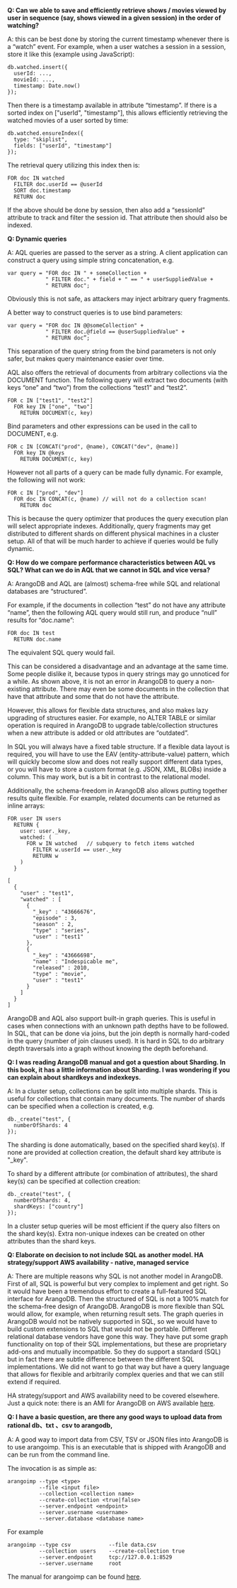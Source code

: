 ﻿**Q: Can we able to save and efficiently retrieve shows / movies viewed by user in sequence (say, shows viewed in a given session) in the order of watching?**

A: this can be best done by storing the current timestamp whenever there is a “watch” event. For example, when a user watches a session in a session, store it like this (example using JavaScript):

```
db.watched.insert({ 
  userId: ..., 
  movieId: ..., 
  timestamp: Date.now() 
});
```

Then there is a timestamp available in attribute “timestamp”.
If there is a sorted index on ["userId", "timestamp"], this allows efficiently retrieving the watched movies of a user sorted by time:

```
db.watched.ensureIndex({ 
  type: "skiplist", 
  fields: ["userId", "timestamp"] 
});
```

The retrieval query utilizing this index then is:

```
FOR doc IN watched 
  FILTER doc.userId == @userId 
  SORT doc.timestamp 
  RETURN doc
```

If the above should be done by session, then also add a “sessionId” attribute to track and filter the session id. That attribute then should also be indexed.

**Q: Dynamic queries**

A: AQL queries are passed to the server as a string. 
A client application can construct a query using simple string concatenation, e.g.

```
var query = "FOR doc IN " + someCollection +
            " FILTER doc." + field + " == " + userSuppliedValue + 
            " RETURN doc";
```

Obviously this is not safe, as attackers may inject arbitrary query fragments.

A better way to construct queries is to use bind parameters:

```
var query = "FOR doc IN @@someCollection" +
            " FILTER doc.@field == @userSuppliedValue" + 
            " RETURN doc”;
```

This separation of the query string from the bind parameters is not only safer, but makes query maintenance easier over time. 

AQL also offers the retrieval of documents from arbitrary collections via the DOCUMENT function. The following query will extract two documents (with keys “one” and “two”) from the collections “test1” and “test2”.

```
FOR c IN ["test1", "test2"]
  FOR key IN ["one", "two"]
    RETURN DOCUMENT(c, key)
```

Bind parameters and other expressions can be used in the call to DOCUMENT, e.g.

```
FOR c IN [CONCAT("prod", @name), CONCAT("dev", @name)]
  FOR key IN @keys
    RETURN DOCUMENT(c, key)
```

However not all parts of a query can be made fully dynamic. For example, the following will not work:

```
FOR c IN ["prod", "dev"]
  FOR doc IN CONCAT(c, @name) // will not do a collection scan!
    RETURN doc
```

This is because the query optimizer that produces the query execution plan will select appropriate indexes. Additionally, query fragments may get distributed to different shards on different physical machines in a cluster setup. 
All of that will be much harder to achieve if queries would be fully dynamic.  


**Q: How do we compare performance characteristics between AQL vs SQL? What can we do in AQL that we cannot in SQL and vice versa?**

A: ArangoDB and AQL are (almost) schema-free while SQL and relational databases are “structured”. 

For example, if the documents in collection “test” do not have any attribute “name”, then the following AQL query would still run, and produce “null” results for “doc.name”:

```
FOR doc IN test
  RETURN doc.name
```

The equivalent SQL query would fail.

This can be considered a disadvantage and an advantage at the same time. Some people dislike it, because typos in query strings may go unnoticed for a while. As shown above, it is not an error in ArangoDB to query a non-existing attribute. There may even be some documents in the collection that have that attribute and some that do not have the attribute.

However, this allows for flexible data structures, and also makes lazy upgrading of structures easier. For example, no ALTER TABLE or similar operation is required in ArangoDB to upgrade table/collection structures when a new attribute is added or old attributes are “outdated”.

In SQL you will always have a fixed table structure. If a flexible data layout is required, you will have to use the EAV (entity-attribute-value) pattern, which will quickly become slow and does not really support different data types, or you will have to store a custom format (e.g. JSON, XML, BLOBs) inside a column. This may work, but is a bit in contrast to the relational model.

Additionally, the schema-freedom in ArangoDB also allows putting together results quite flexible. For example, related documents can be returned as inline arrays:

```
FOR user IN users
  RETURN { 
    user: user._key,
    watched: (
      FOR w IN watched   // subquery to fetch items watched
        FILTER w.userId == user._key 
        RETURN w
    )
  }
```
```
[ 
  { 
    "user" : "test1", 
    "watched" : [ 
      { 
        "_key" : "43666676", 
        "episode" : 3, 
        "season" : 2, 
        "type" : "series", 
        "user" : "test1" 
      }, 
      { 
        "_key" : "43666698", 
        "name" : "Indespicable me", 
        "released" : 2010, 
        "type" : "movie", 
        "user" : "test1" 
      } 
    ] 
  } 
]
```

ArangoDB and AQL also support built-in graph queries. This is useful in cases when connections with an unknown path depths have to be followed. In SQL, that can be done via joins, but the join depth is normally hard-coded in the query (number of join clauses used). It is hard in SQL to do arbitrary depth traversals into a graph without knowing the depth beforehand.



**Q: I was reading ArangoDB manual and got a question about Sharding. In this book, it has a little information about Sharding. I was wondering if you can explain about shardkeys and indexkeys.**

A: In a cluster setup, collections can be split into multiple shards. This is useful for collections that contain many documents. The number of shards can be specified when a collection is created, e.g.

```
db._create("test", { 
  numberOfShards: 4 
});
```

The sharding is done automatically, based on the specified shard key(s). If none are provided at collection creation, the default shard key attribute is "_key".

To shard by a different attribute (or combination of attributes), the shard key(s) can be specified at collection creation:

```
db._create("test", { 
  numberOfShards: 4, 
  shardKeys: ["country"] 
});
```

In a cluster setup queries will be most efficient if the query also filters on the shard key(s).
Extra non-unique indexes can be created on other attributes than the shard keys.


**Q: Elaborate on decision to not include SQL as another model. HA strategy/support AWS availability - native, managed service**

A: There are multiple reasons why SQL is not another model in ArangoDB. First of all, SQL is powerful but very complex to implement and get right. So it would have been a tremendous effort to create a full-featured SQL interface for ArangoDB.
Then the structured of SQL is not a 100% match for the schema-free design of ArangoDB. ArangoDB is more flexible than SQL would allow, for example, when returning result sets.
The graph queries in ArangoDB would not be natively supported in SQL, so we would have to build custom extensions to SQL that would not be portable. Different relational database vendors have gone this way. They have put some graph functionality on top of their SQL implementations, but these are proprietary add-ons and mutually incompatible. So they do support a standard (SQL) but in fact there are subtle difference between the different SQL implementations. 
We did not want to go that way but have a query language that allows for flexible and arbitrarily complex queries and that we can still extend if required.

HA strategy/support and AWS availability need to be covered elsewhere.
Just a quick note: there is an AMI for ArangoDB on AWS available [here](https://aws.amazon.com/marketplace/pp/B00RNJ092K).


**Q: I have a basic question, are there any good ways to upload data from rational db、txt 、csv to arangodb,**

A: A good way to import data from CSV, TSV or JSON files into ArangoDB is to use arangoimp. This is an executable that is shipped with ArangoDB and can be run from the command line.

The invocation is as simple as:

```
arangoimp --type <type> 
          --file <input file> 
          --collection <collection name>
          --create-collection <true|false>
          --server.endpoint <endpoint>
          --server.username <username>
          --server.database <database name>   
```

For example

```
arangoimp --type csv            --file data.csv 
          --collection users    --create-collection true
          --server.endpoint     tcp://127.0.0.1:8529
          --server.username     root   
```

The manual for arangoimp can be found [here](https://docs.arangodb.com/3.1/Manual/Administration/Arangoimp.html).

